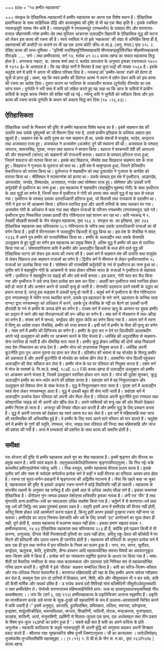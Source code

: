 +++
title = "१४ हम्मीर-महाकाव्य"

+++
संस्कृत के ऐतिहासिक-महाकाव्यों में हम्मीर-महाकाव्य का अपना एक विशेष स्थान है। ऐतिहासिक प्रामाणिकता के साथ साहित्यिक प्रौढ़ि और काव्यसुषमा की दृष्टि से भी यह एक श्रेष्ठ कृति है। इसके रचयिता नयचन्द्रसूरि नामक जैन कवि हैं। नयचन्द्रसूरि ने रणस्तम्भपुर (रणथम्भौर) के प्रख्यात वीर और शरणागत-वत्सल चौहानवंशी-नरेश हम्मीर-देव तथा मुस्लिम आक्रान्ता उलाउद्दीन खिलजी के ऐतिहासिक युद्ध की घटना को लेकर इस काव्य की रचना की है। स्वयं रचयिता ने तो इसे 'महाकाव्य' की संज्ञा से अभिहित किया ही है, लक्षणग्रन्थों की कसौटी पर कसने पर भी यह एक उत्तम कोटि
कीय-सं.सा.इ. (अनु. मंगल.) पृष्ठ २१८ २. देखिए काव्य की सन्त-पुष्पिका - "इतिश्री जयसिंहसूरिशिष्यमहाकवि श्रीनयचन्द्रसूरिविरचित
श्रीहम्मीरमहाकाव्ये वीराड्के ...... सर्गः। तथा हम्मीरकाव्य, सर्ग १४, श्लोक ४१
२८०
काव्य-खण्ड का सफल महाकाव्य सिद्ध होता है। अगरचन्द नाहटा, डा. दशरथ शर्मा तथा पं. बलदेव उपाध्याय के अनुसार इसका रचनाकाल १४०० से १४१० ई० के आसपास है। कि यह चौदह सर्गों में विभक्त है तथा कुल पद्यों की संख्या १५६४ है। इसके चतुर्दश सर्ग में कवि ने अपना भी संक्षिप्त परिचय दिया है। नयचन्द्र को 'हम्मीर-काव्य' रचने की प्रेरणा दो सूत्रों से प्राप्त हुई। प्रथम, यह कि स्वयं हम्मीर की दिवंगत आत्मा ने स्वप्न में दर्शन देकर कवि को इस काव्य की रचना का आदेश दिया। दूसरा कारण था ग्वालियर के तत्कालीन शासक (दुर्गपति) वीरमदेव का एक व्यंग्य वचन। दुर्गपति ने भरी सभा में कवि को लक्षित करते हुए यह कहा था कि आज के कवियों में प्राचीन कवियों के सदृश काव्य-निर्माण की शक्ति नहीं रह गई। नयेन्दु कवि ने चुनौती को स्वीकार किया और इस काव्य की रचना करके दुर्गपति के कथन को असत्य सिद्ध कर दिया (१४ ।२६,४३)।
## ऐतिहासिकता
ऐतिहासिक तथ्यों के निरूपण की दृष्टि से हम्मीर महाकाव्य विशेष महत्त्व का है। इसमें चाहमान वंश की उत्पत्ति तथा उसके पूर्वपुरुषों का जो विवरण दिया गया है, उससे प्राचीन इतिहास के कतिपय अज्ञात पृष्ठ खुलते हैं। चाहमान वंश के आदि पुरुष का नाम चाहमान ही था, उसके वंशजों में वासुदेव, नरदेव, चन्द्रराज तथा अजयपाल राजा हुए। अजयपाल ने अजयमेरु (अजमेर) दुर्ग की स्थापना की थी। अजयपाल के पश्चात् जयराज, सामन्तसिंह, गूयक, नन्दन तथा वप्रराज ने शासन किया। वप्रराज ने शाकम्भरी देवी की आराधना की और शाकम्भरी (सांभर) को चाहमानों की राजधानी बनाया। वप्रराज के पश्चात् हरिराज राजा हुआ, जिसने शकराज को परास्त किया था। इसके बाद सिंहराज, भीमदेव तथा विग्रहराज चाहमान वंश के राजा हुए। विग्रहराज ने गुजरात के मूलराज को मारा था। इसी वंश में चामुण्डराय हुआ, जिसने हेजिमदीन शकाधिराज को परास्त किया था। दुर्लभराज ने शहाबदीन को तथा दुःशलदेव ने गुजरात के कर्णदेव को परास्त किया था। श्रीविश्वल ने मालवानरेश को हराया था। उसके पश्चात् इस वंश में पृथ्वीराज, आल्हणदेव, आनल्लदेव, जगदेव, विश्वलदेव, अजयपाल, गगदेव तथा सोमेश्वर राजा हुए। सोमेश्वर और उसकी रानी कर्पूरदेवी से पृथ्वीराज का जन्म हुआ।
इस महाकाव्य में सहाबदीन (शहाबुद्दीन मुहम्मद गोरी) के साथ पृथ्वीराज के आठ युद्धों का वर्णन है, जिनमें सात में पृथ्वीराज ने गोरी को हराया तथा आठवें युद्ध में वह छल से पकड़ा गया। पृथ्वीराज के पश्चात् उसका उत्तराधिकारी हरिराज हुआ, जो विलासी तथा राजकार्य से उदासीन था। गोरी ने इस पर भी आक्रमण किया। हरिराज पराजित हुआ और अपनी रानियों के साथ जलकर मर गया। अजयमेरु गोरी के अधिकार में चला गया तथा चौहान राजाओं के परिजन रणथम्भौर (रणस्तम्भपुर) चले गये। पृथ्वीराज द्वारा निष्कासित उसका प्रतापी पौत्र गोविन्दराज यहां शासन कर रहा था। कवि नयचन्द्र ने
१. तेरहवीं चौदहवीं शताब्दी के जैन संस्कृत महाकाव्य, पृष्ठ १६६ २. संस्कृत सा. का इतिहास, पृष्ट २७३
ऐतिहासिक महाकाव्य तथा चरितकाव्य
२८१ गोविन्दराज के चरित्र तथा उसके उत्तराधिकारी राजाओं का भी वर्णन किया है। इन्हीं में वीरनारायण ने जलालुद्दीन खिजली से युद्ध किया था। इस वंश के जैत्रसिंह ने संवत् १३३६ में अपने पुत्र हम्मीर को राज्याभिषिक्त किया था। हम्मीर के अलाउद्दीन तथा उसके सेनापति उल्लूखान से हुए युद्धों का वर्णन इस महाकाव्य का प्रमुख विषय है, अंतिम युद्ध में हम्मीर को छल से पराजित किया गया था। संशयावारिसाना
कवि ने हम्मीर और अलाउद्दीन खिजली के मध्य होने वाले युद्ध की ऐतिहासिक घटना को लेकर इस काव्य की रचना की है। प्रथम सर्ग में चाहमान वंश की उत्पत्ति तथा वासुदेव से लेकर सिंहराज तक चाहमान राजाओं का वर्णन है। द्वितीय सर्ग में भीमराज से लेकर पृथ्वीराजपर्यन्त १८ राजाओं का उल्लेख किया गया है। सोमेश्वर की राजमहिषी कर्पूरदेवी के गर्भ से पृथ्वीराज का जन्म हुआ था। तृतीय सर्ग में शहाबुद्दीन गोरी के
आक्रमणों से त्रस्त होकर पश्चिम भारत के राजाओं ने पृथ्वीराज से सहायता मांगी। पृथ्वीराज ने शहाबुद्दीन पर चढ़ाई की और उसे बन्दी बनाया। इस प्रकार, गोरी सात बार कैद किया गया और पृथ्वीराज ने उसे दण्ड देकर प्रत्येक बार क्षमा कर दिया। आठवीं बार पृथ्वीराज स्वयं पराजित होकर बंदी हो जाता है और अनशन करने से उसकी मृत्यु हो जाती है। सेनापति उदयराज उपने स्वामी के उद्धार का प्रयत्न करता है, परन्तु इस सङ्ग्राम में उसकी मृत्यु हो जाती है। चतुर्थ सर्ग में पृथ्वीराज के पौत्र गोविन्दराज द्वारा रणस्तम्भपुर में नवीन राज्य स्थापित करने, उसके पुत्र प्रहलादन के मारे जाने, प्रहलादन के कनिष्ठ भाता वाग्भट द्वारा रणस्तम्भपुर को अधिकार में करने, उसके पुत्र जेत्रसिंह के गद्दी पर बैठने एवं उसकी पत्नी हीरादेवी के गर्भ से हम्मीर के उत्पन्न होने का वर्णन है। पञ्चम सर्ग में वसन्त ऋतु के आगमन पर युवक हम्मीर का उद्यान में जाने और वहां पौराङ्गनाओं की वन-क्रीडा का वर्णन है। षष्ठ सर्ग में जैत्रसागर में जल-क्रीडा का वर्णन है। सप्तम सर्ग में सन्ध्या, चन्द्रोदय और सुरत-केलि का वर्णन किया गया है। अष्टम सर्ग में स्वप्न में विष्णु का आदेश पाकर जैत्रसिंह, हम्मीर को राजा बनाता है। इसी सर्ग में हम्मीर के पिता की मृत्यु का वर्णन है। नवम सर्ग में हम्मीर की दिग्विजय का वर्णन है। हम्मीर के द्वारा कर न देने पर दिल्लीपति अल्लाबदीन अपने भाई उल्लूखान को हम्मीर पर आक्रमण करने के लिए भेजता है। धर्मसिंह की अदूरदर्शिता से चाहमान-सेना पराजित हो जाती है और भीमसिंह मारा जाता है। हम्मीर क्रुद्ध होकर धर्मसिंह की दोनों आंख निकालने तथा देश-निष्कासन का दण्ड देता है। हम्मीर भोज को दण्डनायक नियुक्त करता है। धर्मसिंह अपनी कूटनीति द्वारा पुनः अपना पुराना पद प्राप्त कर लेता है। प्रतिशोध की भावना से वह भोजदेव के विरुद्ध हम्मीर को उकसाता है और अपनी कूटनीति से भोजदेव का सर्वस्व छीन लेता है। अपमानित भोज दिल्ली पहुंचकर अलाउद्दीन की सेवा स्वीकार कर लेता है। हम्मीर भोज के पद पर रतिपाल को नियुक्त करता है। दशम सर्ग में भोज के परामर्श
9. नि.सा.प्रे. बम्बई, १८७E
२८२
FIR काव्य-खण्ड
से उलाउद्दीन उल्लूखान को हम्मीर पर आक्रमण करने भेजता है, जिसमें उल्लूखान पराजित होकर भाग जाता है। भोज की दुर्दशा सुनकर, क्रुद्ध अलाउद्दीन हम्मीर का मान-मर्दन करने की प्रतिज्ञा करता है। एकादश सर्ग में वह निसुरत्तरखान और उल्लूखान को विशाल सेना के साथ भेजता है। युद्ध में निसुरत्तखान मारा जाता है। द्वादश सर्ग में अलाउद्दीन स्वयं सेना लेकर रणस्तम्भपुर आता है। युद्ध में उसकी बहुत सी सेना मारी जाती है। त्रयोदश सर्ग में अलाउद्दीन उत्कोच देकर रतिपाल को अपनी ओर मिला लेता है। रतिपाल अपनी कूटनीति द्वारा रणमल्ल तथा कोष्ठागरिक जाहड़ को भी अपनी ओर खींच लेता है। अपने व्यक्तियों को शत्रु-पक्ष की ओर मिलते देखकर हम्मीर निराश हो जाता है। अन्तःपुर की स्त्रियां जौहर-व्रत करती हैं और हम्मीर युद्ध के लिए प्रस्थान करता है। युद्ध में अपनी पराजय को देखकर वह स्वयं अपना वध कर लेता है। इस सर्ग में महिमासाहि तथा जाज की स्वामिभक्ति की अभिव्यक्ति हुई है। वे हम्मीर के लिए स्वयं अपने सारे परिवार को मार डालते हैं। चतुर्दश सर्ग में हम्मीर के गुणों की स्तुति, रणमल्ल, भोज, जाहड़ तथा रतिपाल की निन्दा तथा महिमासाहि और जाज की प्रशंसा की गयी है। अन्त में ग्रन्थकर्ता की प्रशस्ति के साथ काव्य की समाप्ति होती है।
## समीक्षा  
रस-योजना की दृष्टि से हम्मीर महाकाव्य अपने युग का श्रेष्ठ महाकाव्य है। इसमें श्रृङ्गार और वीररस का प्रमुख स्थान है। कवि स्वयं कहता है-
तद्भूचापलकेलिदोलितमनाः श्रृङ्गारवीराद्भुतम्। कि नित नई-चक्रे काव्यमिदं हमीरनृपतेर्नव्यं नयेन्दुः कविः।। निक
वस्तुतः, हम्मीर महाकाव्य वीररस प्रधान काव्य है। इसके तृतीय सर्ग और नवम से त्रयोदश सर्गपर्यन्त प्रत्येक सर्ग में कहीं न कहीं वीररस का परिपाक अवश्य प्राप्त होता है। वसन्त एवं सुरत-वर्णन-प्रसङ्गों में श्रृङ्गाररस की अद्वितीय व्यञ्जना है।
जैसा कि पहले कहा जा चुका है, महाकाव्यत्व की दृष्टि से इसको उत्कृष्ट रचना मानने में कोई विप्रतिपत्ति नहीं हो सकती। महाकाव्य के शास्त्रीय लक्षणों के अनुसार यह सर्गबद्ध है और इसमें आठ से अधिक अर्थात् चौदह सर्ग हैं। इसका कथानक ऐतिहासिक है। धीरोदात्त गुण-सम्पन्न प्रख्यात वंशोद्भव क्षत्रियवीर इसका नायक है। अंगी रस 'वीर' है तथा शृंगारादि अन्य प्रासंगिक-रसों का यथाऽवसर उचित सन्नवेश किया गया है। चर्तुवर्ग में से शरणागत-धर्म तथा राष्ट्र-धर्म की सिद्धि-रूप प्रथम पुरुषार्थ इसका लक्ष्य है। यद्यपि इसमें अन्त में हम्मीरदेव की विजय नहीं होती, अपितु विवश होकर उन्हें आत्मोसर्ग करना पड़ता है, किन्तु इसी कारण इसको दुःखान्त रचना नहीं माना जा सकता। हम्मीरदेव का अटल निश्चय-देशजाति और धर्म के लिए उनकी 'हट' प्राणोत्सर्ग का मूल्य लेकर ही सही, पूर्ण होती है, अतएव महाकाव्य में फलागम व्याहत नहीं होता। इसका प्रमाण सहृदय पाठक
१. हम्मीरमहाकाव्य, १४.४३
ऐतिहासिक महाकाव्य तथा चरितकाव्य
२८३ ही हैं, क्योंकि इसे पढ़कर किसी में भी करुणा, अनुत्साह, दीनता जैसी निराशावादी वृत्तियों का उदय नहीं होता, अपितु राष्ट्र-देवता की बलिवेदी में मर मिटने की बलिदानी और उदात्त भावना ही जागरित होती है। महाकाव्य की परिपाटी के अनुसार प्रत्येक सर्ग में प्रायः एक ही वृत्त तथा सर्गान्त में वृत्त परिवर्तन के नियम का पालन हुआ है। नगर, वन, सागर, सूर्योदय, चन्द्रोदय, ऋतुचक्र, केलि, पुत्रोत्पत्ति, सैन्य-प्रस्थान आदि महाकाव्योचित समस्त विषयों का अवसरानुकूल चारु-चित्रण कवि ने किया है। प्रत्येक सर्ग का नामकरण तद्वर्णित वृतान्त के आधार पर किया गया है।
भाषा-शैली एवं वैचारिक गम्भीरता के साथ-साथ कलात्मकता और उदात्तता उसे निश्चित रूप से महाकाव्योचित गरिमा प्रदान करती है। सूरिजी ने इसे 'वीरांक' कहकर सम्बोधित किया है।
कवि का चरित्र-चित्रण-कौशल और रस-परिपाक नितरां श्लाघनीय है। शरणागत महिमासाहि की रक्षा के लिए हम्मीर अपना सर्वस्व न्यौछावर कर देता है, सचमुच ऐसा दान तो दानियों में विख्यात, कर्ण, शिवि, बलि और जीमूतवाहन भी न कर सके, कवि की कैसी मार्मिक और यथार्थ उक्ति है -
उ
राधेयः कवचं ददौ शिविरहो मांसं बलिमेदिनी जीमूतोऽर्धवपुस्तथापि न समा हम्मीरदेवेन ते।
येनोच्चैः शरणागतस्य महिमासाहेनिमित्ते क्षणा- फक मा दात्मापुत्रकलत्रभृत्यनिवहो नीतः कथाशेषताम् ।। जरा कि
(सर्ग ६, पद्य ११२) हम्मीरमहाकाव्य के प्रकृतिचित्रण अत्यन्त स्पृहणीय हैं। प्रकृति का मानवीकरण करके उसे मानव के सुख-दुःखों की सहचारिणी के रूप में उल्लास-अवसादमयी चित्रित करने में कवि अग्रणी है।"
इसमें अनुष्टुप, उपजाति, द्रुतविलम्बित, प्रमिताक्षरा, ललिता, स्वागता, उपेन्द्रवजा, इन्द्रवंशा, शार्दूलविक्रीडित, वसन्ततिलका, स्रग्धरा, शिखरिणी, मालिनी, तोटक, मन्दाक्रान्ता, भुजंगप्रयात, कलहंस, शालिनी, आर्या, मंजुभाषिणी, प्रहर्षिणी से मिलता-जुलता एक छन्द, एक अर्धसमवृत्त तथा तीन प्रकार के विषम वृत्त-कुल २६छन्दों का प्रयोग हुआ है '। सबसे बड़ी बात है कवि का अपने कवित्व के प्रति अनुत्सेक। महाकवि कालिदास के सदृश नयचन्द्रसूरि भी अपनी बुद्धि को अणुरूपा कहकर अपनी विनम्रता प्रकट करते हैं -
क्वैतस्य राज्ञः सुमहच्चरित्रं क्वैषा पुनर्मे धिषणाऽणुरूपा। जी का कानालामा । ततोऽतिमोहाद् भुजमेकयैव मुग्धस्तितीर्षामि महासमुद्रम् ।। (१।११)
१.
ते.ची.श.के जैन सं. म.का., पृष्ट १६२Profe | काव्य-खण्ड
